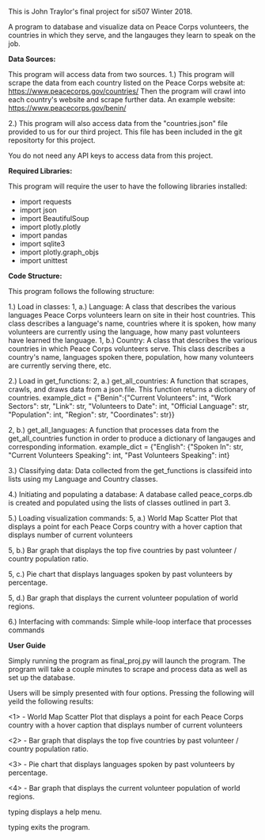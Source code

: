 This is John Traylor's final project for si507 Winter 2018.

A program to database and visualize data on Peace Corps volunteers, the countries in which they serve, and the langauges they learn to speak on the job. 



****Data Sources:****

This program will access data from two sources.
1.) This program will scrape the data from each country listed on the Peace Corps website at: https://www.peacecorps.gov/countries/
Then the program will crawl into each country's website and scrape further data.  An example website: https://www.peacecorps.gov/benin/

2.) This program will also access data from the "countries.json" file provided to us for our third project.  This file has been included in the git repositorty for this project.

You do not need any API keys to access data from this project.

****Required Libraries:****

This program will require the user to have the following libraries installed:
- import requests
- import json
- import BeautifulSoup
- import plotly.plotly
- import pandas
- import sqlite3
- import plotly.graph_objs
- import unittest

****Code Structure:****

This program follows the following structure:

1.) Load in classes:
1, a.) Language: A class that describes the various languages Peace Corps volunteers learn on site in their host countries.  This class describes a language's name, countries where it is spoken, how many volunteers are currently using the language, how many past volunteers have learned the language.
1, b.) Country: A class that describes the various countries in which Peace Corps volunteers serve.  This class describes a country's name, languages spoken there, population, how many volunteers are currently serving there, etc.

2.) Load in get_functions:
2, a.) get_all_countries: A function that scrapes, crawls, and draws data from a json file.  This function returns a dictionary of countries.  example_dict = {"Benin":{"Current Volunteers": int, "Work Sectors": str, "Link": str, "Volunteers to Date": int, "Official Language": str, "Population": int, "Region": str, "Coordinates": str}}

2, b.) get_all_languages: A function that processes data from the get_all_countries function in order to produce a dictionary of langauges and corresponding information.  example_dict = {"English": {"Spoken In": str, "Current Volunteers Speaking": int, "Past Volunteers Speaking": int}

3.) Classifying data:
Data collected from the get_functions is classifeid into lists using my Language and Country classes.

4.) Initiating and populating a database:
A database called peace_corps.db is created and populated using the lists of classes outlined in part 3.

5.) Loading visualization commands:
5, a.) World Map Scatter Plot that displays a point for each Peace Corps country with a hover caption that displays number of current volunteers

5, b.) Bar graph that displays the top five countries by past volunteer / country population ratio. 

5, c.) Pie chart that displays languages spoken by past volunteers by percentage.

5, d.) Bar graph that displays the current volunteer population of world regions.

6.) Interfacing with commands:
Simple while-loop interface that processes commands



****User Guide****

Simply running the program as final_proj.py will launch the program.
The program will take a couple minutes to scrape and process data as well as set up the database.

Users will be simply presented with four options.  Pressing the following will yeild the following results:

<1> - World Map Scatter Plot that displays a point for each Peace Corps country with a hover caption that displays number of current volunteers

<2> - Bar graph that displays the top five countries by past volunteer / country population ratio. 

<3> - Pie chart that displays languages spoken by past volunteers by percentage.

<4> - Bar graph that displays the current volunteer population of world regions.

typing <help> displays a help menu.

typing <exit> exits the program.

